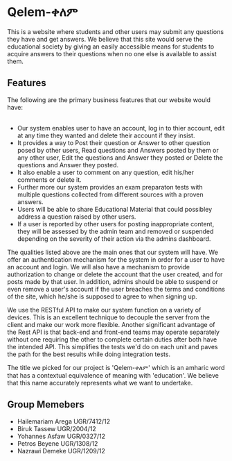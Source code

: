 # Qelem-ቀለም
This is a website where students and other users may submit any questions they have and get answers. We believe that this site would serve the educational society by giving an easily accessible means for students to acquire answers to their questions when no one else is available to assist them.

## Features
The following are the primary business features that our website would have:<br /><br /> 
- Our system enables user to have an account, log in to thier account, edit at any time they wanted and delete their account if they insist.<br />
- It provides a way to Post their question or Answer to other question posed by other users, Read questions and Answers posted by them or any other user, Edit the questions and Answer they posted or Delete the questions and Answer they posted.<br />
- It also enable a user to comment on any question, edit his/her comments or delete it.<br />
- Further more our system provides an exam preparaton tests with multiple questions collected from different sources with a proven answers.<br />
- Users will be able to share Educational Material that could possibley address a question raised by other users.<br />
- If a user is reported by other users for posting inappropriate content, they will be assessed by the admin team and removed or suspended depending on the severity of their action via the admins dashboard.
           
The qualities listed above are the main ones that our system will have. We offer an authentication mechanism for the system in order for a user to have an account and login. We will also have a mechanism to provide authorization to change or delete the account that the user created, and for posts made by that user. In addition, admins should be able to suspend or even remove a user's account if the user breaches the terms and conditions of the site, which he/she is supposed to agree to when signing up.

We use the RESTful API to make our system function on a variety of devices. This is an excellent technique to decouple the server from the client and make our work more flexible.
Another significant advantage of the Rest API is that back-end and front-end teams may operate separately without one requiring the other to complete certain duties after both have the intended API. This simplifies the tests we'd do on each unit and paves the path for the best results while doing integration tests.
         
The title we picked for our project is 'Qelem-ቀለም' which is an amharic word that has a contextual equivalence of meaning with 'education'. We believe that this name accurately represents what we want to undertake.

## Group Memebers
- Hailemariam Arega    UGR/7412/12
- Biruk Tassew         UGR/2004/12
- Yohannes Asfaw       UGR/0327/12
- Petros Beyene        UGR/1308/12
- Nazrawi Demeke       UGR/1209/12
